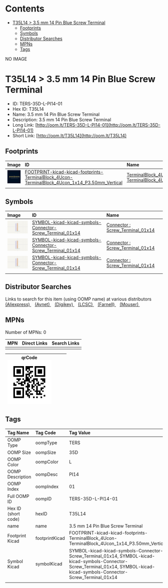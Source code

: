 



Contents
========

* [T35L14 > 3.5 mm 14 Pin Blue Screw Terminal](#t35l14--35-mm-14-pin-blue-screw-terminal)
	* [Footprints](#footprints)
	* [Symbols](#symbols)
	* [Distributor Searches](#distributor-searches)
	* [MPNs](#mpns)
	* [Tags](#tags)
  
NO IMAGE  
# T35L14 > 3.5 mm 14 Pin Blue Screw Terminal

- ID: TERS-35D-L-PI14-01
- Hex ID: T35L14
- Name: 3.5 mm 14 Pin Blue Screw Terminal
- Description: 3.5 mm 14 Pin Blue Screw Terminal
- Long Link: [http://oom.lt/TERS-35D-L-PI14-01](http://oom.lt/TERS-35D-L-PI14-01)
- Short Link: [http://oom.lt/T35L14](http://oom.lt/T35L14)

## Footprints
  

|Image|ID|Name|
| :--- | :--- | :--- |
|[![](https://raw.githubusercontent.com/oomlout/oomlout_OOMP_eda_V2/main/FOOTPRINT/kicad/kicad-footprints/TerminalBlock_4Ucon/TerminalBlock_4Ucon_1x14_P3.50mm_Vertical/image_140.png)](https://github.com/oomlout/oomlout_OOMP_eda_V2/tree/main/FOOTPRINT/kicad/kicad-footprints/TerminalBlock_4Ucon/TerminalBlock_4Ucon_1x14_P3.50mm_Vertical/)|[FOOTPRINT-kicad-kicad-footprints-TerminalBlock_4Ucon-TerminalBlock_4Ucon_1x14_P3.50mm_Vertical](https://github.com/oomlout/oomlout_OOMP_eda_V2/tree/main/FOOTPRINT/kicad/kicad-footprints/TerminalBlock_4Ucon/TerminalBlock_4Ucon_1x14_P3.50mm_Vertical/)|[TerminalBlock_4Ucon : TerminalBlock_4Ucon_1x14_P3.50mm_Vertical](https://github.com/oomlout/oomlout_OOMP_eda_V2/tree/main/FOOTPRINT/kicad/kicad-footprints/TerminalBlock_4Ucon/TerminalBlock_4Ucon_1x14_P3.50mm_Vertical/)|
||||

## Symbols
  

|Image|ID|Name|
| :--- | :--- | :--- |
|[![](https://raw.githubusercontent.com/oomlout/oomlout_OOMP_eda_V2/main/SYMBOL/kicad/kicad-symbols/Connector/Screw_Terminal_01x14/image_140.png)](https://github.com/oomlout/oomlout_OOMP_eda_V2/tree/main/SYMBOL/kicad/kicad-symbols/Connector/Screw_Terminal_01x14/)|[SYMBOL-kicad-kicad-symbols-Connector-Screw_Terminal_01x14](https://github.com/oomlout/oomlout_OOMP_eda_V2/tree/main/SYMBOL/kicad/kicad-symbols/Connector/Screw_Terminal_01x14/)|[Connector : Screw_Terminal_01x14](https://github.com/oomlout/oomlout_OOMP_eda_V2/tree/main/SYMBOL/kicad/kicad-symbols/Connector/Screw_Terminal_01x14/)|
|[![](https://raw.githubusercontent.com/oomlout/oomlout_OOMP_eda_V2/main/SYMBOL/kicad/kicad-symbols/Connector/Screw_Terminal_01x14/image_140.png)](https://github.com/oomlout/oomlout_OOMP_eda_V2/tree/main/SYMBOL/kicad/kicad-symbols/Connector/Screw_Terminal_01x14/)|[SYMBOL-kicad-kicad-symbols-Connector-Screw_Terminal_01x14](https://github.com/oomlout/oomlout_OOMP_eda_V2/tree/main/SYMBOL/kicad/kicad-symbols/Connector/Screw_Terminal_01x14/)|[Connector : Screw_Terminal_01x14](https://github.com/oomlout/oomlout_OOMP_eda_V2/tree/main/SYMBOL/kicad/kicad-symbols/Connector/Screw_Terminal_01x14/)|
|[![](https://raw.githubusercontent.com/oomlout/oomlout_OOMP_eda_V2/main/SYMBOL/kicad/kicad-symbols/Connector/Screw_Terminal_01x14/image_140.png)](https://github.com/oomlout/oomlout_OOMP_eda_V2/tree/main/SYMBOL/kicad/kicad-symbols/Connector/Screw_Terminal_01x14/)|[SYMBOL-kicad-kicad-symbols-Connector-Screw_Terminal_01x14](https://github.com/oomlout/oomlout_OOMP_eda_V2/tree/main/SYMBOL/kicad/kicad-symbols/Connector/Screw_Terminal_01x14/)|[Connector : Screw_Terminal_01x14](https://github.com/oomlout/oomlout_OOMP_eda_V2/tree/main/SYMBOL/kicad/kicad-symbols/Connector/Screw_Terminal_01x14/)|
||||

## Distributor Searches
  
Links to search for this item (using OOMP name) at various distributors  
[(Aliexpress) ](https://www.aliexpress.com/wholesale?SearchText=11173.5+mm+14+Pin+Blue+Screw+Terminal)&nbsp;&nbsp;&nbsp;[(Avnet) ](https://www.avnet.com/shop/us/search/3.5+mm+14+Pin+Blue+Screw+Terminal)&nbsp;&nbsp;&nbsp;[(Digikey) ](https://www.digikey.co.uk/en/products/result?s=3.5+mm+14+Pin+Blue+Screw+Terminal)&nbsp;&nbsp;&nbsp;[(LCSC) ](https://www.lcsc.com/search?q=3.5+mm+14+Pin+Blue+Screw+Terminal)&nbsp;&nbsp;&nbsp;[(Farnell) ](https://uk.farnell.com/search?st=3.5+mm+14+Pin+Blue+Screw+Terminal)&nbsp;&nbsp;&nbsp;[(Mouser) ](https://www.mouser.com/c/?q=3.5+mm+14+Pin+Blue+Screw+Terminal)&nbsp;&nbsp;&nbsp;
## MPNs
  
Number of MPNs: 0  

|MPN|Direct Links|Search Links|
| :--- | :--- | :--- |
||||
  

|qrCode<br>[![](https://raw.githubusercontent.com/oomlout/oomlout_OOMP_parts_V2/main/TERS/35D/L/PI14/01/qrCode_140.png)](https://github.com/oomlout/oomlout_OOMP_parts_V2/tree/main/TERS/35D/L/PI14/01/qrCode.png)||||
| :---: | :---: | :---: | :---: |

## Tags
  

|Tag Name|Tag Code|Tag Value|
| :--- | :--- | :--- |
|OOMP Type|oompType|TERS|
|OOMP Size|oompSize|35D|
|OOMP Color|oompColor|L|
|OOMP Description|oompDesc|PI14|
|OOMP Index|oompIndex|01|
|Full OOMP ID|oompID|TERS-35D-L-PI14-01|
|Hex ID (short code)|hexID|T35L14|
|name|name|3.5 mm 14 Pin Blue Screw Terminal|
|Footprint Kicad|footprintKicad|FOOTPRINT-kicad-kicad-footprints-TerminalBlock_4Ucon-TerminalBlock_4Ucon_1x14_P3.50mm_Vertical|
|Symbol Kicad|symbolKicad|SYMBOL-kicad-kicad-symbols-Connector-Screw_Terminal_01x14, SYMBOL-kicad-kicad-symbols-Connector-Screw_Terminal_01x14, SYMBOL-kicad-kicad-symbols-Connector-Screw_Terminal_01x14|
||||
